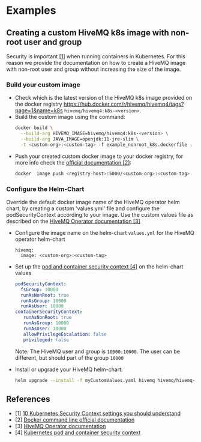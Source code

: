 # Examples
## Creating a custom HiveMQ k8s image with non-root user and group
Security is important [[1](https://snyk.io/blog/10-kubernetes-security-context-settings-you-should-understand)] when
running containers in Kubernetes. 
For this reason we provide the documentation on how to create a HiveMQ image with non-root user and group without
increasing the size of the image.

### Build your custom image

- Check which is the latest version of the HiveMQ k8s image provided on the docker registry https://hub.docker.com/r/hivemq/hivemq4/tags?page=1&name=k8s `hivemq/hivemq4:k8s-<version>`.
- Build the custom image using the command:
  ```bash
  docker build \
    --build-arg HIVEMQ_IMAGE=hivemq/hivemq4:k8s-<version> \
    --build-arg JAVA_IMAGE=openjdk:11-jre-slim \
    -t <custom-org>:<custom-tag> -f example_nonroot_k8s.dockerfile .
  ```
- Push your created custom docker image to your docker registry, for more info check the [official documentation [2]](https://docs.docker.com/engine/reference/commandline/push/):
  ```bash
  docker  image push <registry-host>:5000/<custom-org>:<custom-tag>
  ```
  
### Configure the Helm-Chart
Override the default docker image name of the HiveMQ operator helm chart, by creating a custom 'values.yml' file and configure the podSecurityContext according to your image.
Use the custom values file as described on the [HiveMQ Operator documentation [3]](https://www.hivemq.com/docs/operator/4.8/kubernetes-operator/deploying.html#deploy-operator)

- Configure the image name on the helm-chart `values.yml` for the HiveMQ operator helm-chart
  ```
  hivemq:
    image: <custom-org>:<custom-tag>
  ```
- Set up the [pod and container security context [4]](https://kubernetes.io/docs/tasks/configure-pod-container/security-context/) on the helm-chart values
  ```yaml
  podSecurityContext:
    fsGroup: 10000
    runAsNonRoot: true
    runAsGroup: 10000
    runAsUser: 10000
  containerSecurityContext:
     runAsNonRoot: true
     runAsGroup: 10000
     runAsUser: 10000
     allowPrivilegeEscalation: false
     privileged: false
  ```
  Note: The HiveMQ user and group is `10000:10000`. The user can be different, but should part of the group `10000`

- Install or upgrade your HiveMQ helm-chart:
  ```bash
  helm upgrade --install -f myCustomValues.yaml hivemq hivemq/hivemq-operator
  ```

## References
- [1] [10 Kubernetes Security Context settings you should understand](https://snyk.io/blog/10-kubernetes-security-context-settings-you-should-understand)
- [2] [Docker command line official documentation](https://docs.docker.com/engine/reference/commandline)
- [3] [HiveMQ Operator documentation](https://www.hivemq.com/docs/operator/4.8/kubernetes-operator/deploying.html)
- [4] [Kubernetes pod and container security context](https://kubernetes.io/docs/tasks/configure-pod-container/security-context/)